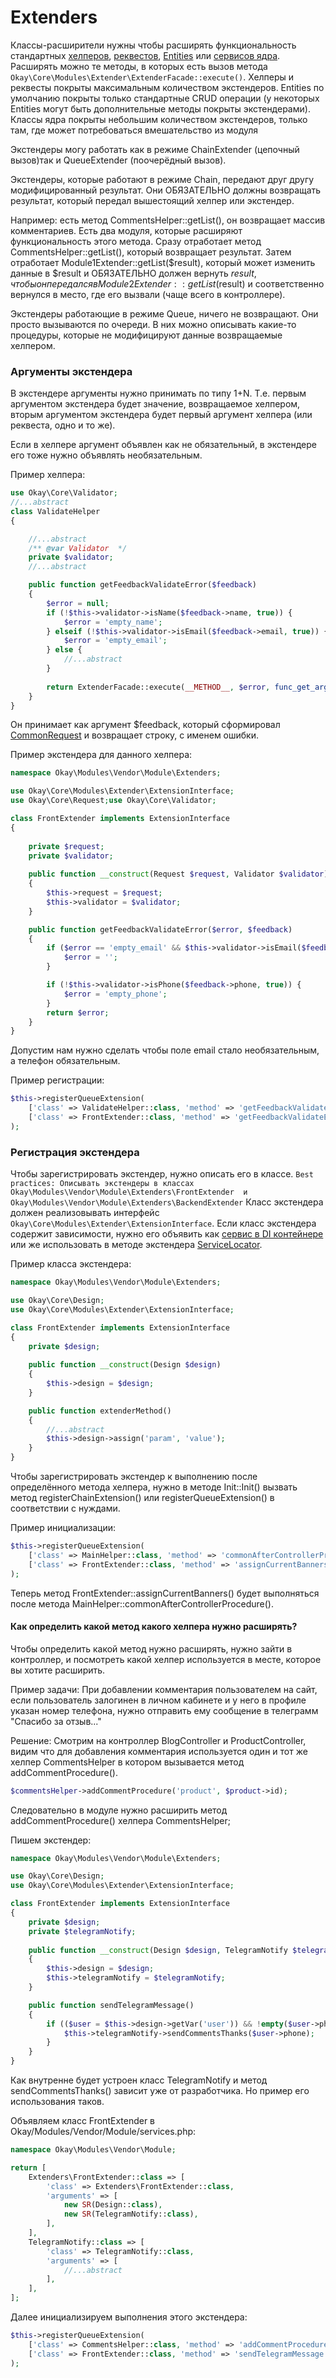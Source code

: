 # Extenders

Классы-расширители нужны чтобы расширять функциональность стандартных [хелперов](./../helpers.md),
[реквестов](./../requests.md), [Entities](./../entities.md) или [сервисов ядра](./../core/README.md).
Расширять можно те методы, в которых есть вызов метода `Okay\Core\Modules\Extender\ExtenderFacade::execute()`.
Хелперы и реквесты покрыты максимальным количеством экстендеров. Entities по умолчанию покрыты только стандартные
CRUD операции (у некоторых Entities могут быть дополнительные методы покрыты экстендерами). Классы ядра покрыты 
небольшим количеством экстендеров, только там, где может потребоваться вмешательство из модуля

Экстендеры могу работать как в режиме ChainExtender (цепочный вызов)так и QueueExtender (поочерёдный вызов).

Экстендеры, которые работают в режиме Chain, передают друг другу модифицированный результат.
Они ОБЯЗАТЕЛЬНО должны возвращать результат, который передал вышестоящий хелпер или экстендер.

Например: есть метод CommentsHelper::getList(), он возвращает массив комментариев.
Есть два модуля, которые расширяют функциональность этого метода.
Сразу отработает метод CommentsHelper::getList(), который возвращает результат.
Затем отработает Module1Extender::getList($result), который может изменить данные в $result и ОБЯЗАТЕЛЬНО
должен вернуть $result, чтобы он передался в Module2Extender::getList($result) и соответственно вернулся
в место, где его вызвали (чаще всего в контроллере).

Экстендеры работающие в режиме Queue, ничего не возвращают. Они просто вызываются по очереди.
В них можно описывать какие-то процедуры, которые не модифицируют данные возвращаемые хелпером.

### Аргументы экстендера

В экстендере аргументы нужно принимать по типу 1+N. Т.е. первым аргументом экстендера будет значение, возвращаемое
хелпером, вторым аргументом экстендера будет первый аргумент хелпера (или реквеста, одно и то же).

Если в хелпере аргумент объявлен как не обязательный, в экстендере его тоже нужно объявлять необязательным. 

Пример хелпера:
```php
use Okay\Core\Validator;
//...abstract
class ValidateHelper
{

    //...abstract 
    /** @var Validator  */
    private $validator;
    //...abstract 

    public function getFeedbackValidateError($feedback)
    {
        $error = null;
        if (!$this->validator->isName($feedback->name, true)) {
            $error = 'empty_name';
        } elseif (!$this->validator->isEmail($feedback->email, true)) {
            $error = 'empty_email';
        } else {
            //...abstract 
        }
    
        return ExtenderFacade::execute(__METHOD__, $error, func_get_args());
    }
}
```
Он принимает как аргумент $feedback, который сформировал [CommonRequest](./../requests.md) и возвращает строку,
с именем ошибки.

Пример экстендера для данного хелпера:
```php
namespace Okay\Modules\Vendor\Module\Extenders;

use Okay\Core\Modules\Extender\ExtensionInterface;
use Okay\Core\Request;use Okay\Core\Validator;

class FrontExtender implements ExtensionInterface
{
    
    private $request;
    private $validator;
    
    public function __construct(Request $request, Validator $validator)
    {
        $this->request = $request;
        $this->validator = $validator;
    }

    public function getFeedbackValidateError($error, $feedback)
    {
        if ($error == 'empty_email' && $this->validator->isEmail($feedback->email)) { // Перевалидируем поле email
            $error = '';
        }

        if (!$this->validator->isPhone($feedback->phone, true)) {
            $error = 'empty_phone';
        }
        return $error;
    }
}
```
Допустим нам нужно сделать чтобы поле email стало необязательным, а телефон обязательным.

Пример регистрации:
```php
$this->registerQueueExtension(
    ['class' => ValidateHelper::class, 'method' => 'getFeedbackValidateError'],
    ['class' => FrontExtender::class, 'method' => 'getFeedbackValidateError']
);
```

### Регистрация экстендера <a name="registerExtender">
Чтобы зарегистрировать экстендер, нужно описать его в классе.
`Best practices: Описывать экстендеры в классах Okay\Modules\Vendor\Module\Extenders\FrontExtender 
и Okay\Modules\Vendor\Module\Extenders\BackendExtender`
Класс экстендера должен реализовывать интерфейс `Okay\Core\Modules\Extender\ExtensionInterface`.
Если класс экстендера содержит зависимости,
нужно его объявить как [сервис в DI контейнере](./../di_container.md#serviceRegister) или же использовать в методе
экстендера [ServiceLocator](./../service_locator.md).

Пример класса экстендера:
```php
namespace Okay\Modules\Vendor\Module\Extenders;

use Okay\Core\Design;
use Okay\Core\Modules\Extender\ExtensionInterface;

class FrontExtender implements ExtensionInterface
{
    private $design;
    
    public function __construct(Design $design)
    {
        $this->design = $design;
    }

    public function extenderMethod()
    {
        //...abstract
        $this->design->assign('param', 'value');
    }
}
```

Чтобы зарегистрировать экстендер к выполнению после определённого метода хелпера, нужно в методе Init::Init()
вызвать метод registerChainExtension() или registerQueueExtension() в соответствии с нуждами.

Пример инициализации:
```php
$this->registerQueueExtension(
    ['class' => MainHelper::class, 'method' => 'commonAfterControllerProcedure'],
    ['class' => FrontExtender::class, 'method' => 'assignCurrentBanners']
);
```
Теперь метод FrontExtender::assignCurrentBanners() будет выполняться 
после метода MainHelper::commonAfterControllerProcedure().

#### Как определить какой метод какого хелпера нужно расширять?
Чтобы определить какой метод нужно расширять, нужно зайти в контроллер, и посмотреть какой хелпер используется в месте,
которое вы хотите расширить.

Пример задачи:
При добавлении комментария пользователем на сайт, если пользователь залогинен в личном кабинете и у него в профиле
указан номер телефона, нужно отправить ему сообщение в телеграмм "Спасибо за отзыв..."

Решение:
Смотрим на контроллер BlogController и ProductController, видим что для добавления комментария используется
один и тот же хелпер CommentsHelper в котором вызывается метод addCommentProcedure().

```php
$commentsHelper->addCommentProcedure('product', $product->id);
```

Следовательно в модуле нужно расширить метод addCommentProcedure() хелпера CommentsHelper;

Пишем экстендер:
```php
namespace Okay\Modules\Vendor\Module\Extenders;

use Okay\Core\Design;
use Okay\Core\Modules\Extender\ExtensionInterface;

class FrontExtender implements ExtensionInterface
{
    private $design;
    private $telegramNotify;
    
    public function __construct(Design $design, TelegramNotify $telegramNotify)
    {
        $this->design = $design;
        $this->telegramNotify = $telegramNotify;
    }

    public function sendTelegramMessage()
    {
        if (($user = $this->design->getVar('user')) && !empty($user->phone)) {
            $this->telegramNotify->sendCommentsThanks($user->phone);
        }
    }
}
```
Как внутренне будет устроен класс TelegramNotify и метод sendCommentsThanks() зависит уже от разработчика. Но пример его
использования таков.

Объявляем класс FrontExtender в Okay/Modules/Vendor/Module/services.php:
```php
namespace Okay\Modules\Vendor\Module;

return [
    Extenders\FrontExtender::class => [
        'class' => Extenders\FrontExtender::class,
        'arguments' => [
            new SR(Design::class),
            new SR(TelegramNotify::class),
        ],
    ],
    TelegramNotify::class => [
        'class' => TelegramNotify::class,
        'arguments' => [
            //...abstract
        ],
    ],
];
```

Далее инициализируем выполнения этого экстендера:
```php
$this->registerQueueExtension(
    ['class' => CommentsHelper::class, 'method' => 'addCommentProcedure'],
    ['class' => FrontExtender::class, 'method' => 'sendTelegramMessage']
);
```